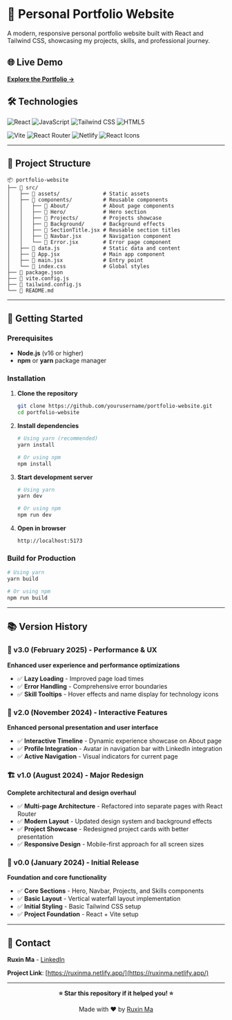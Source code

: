 # 🚀 Personal Portfolio Website

A modern, responsive personal portfolio website built with React and Tailwind CSS, showcasing my projects, skills, and professional journey.

## 🌐 Live Demo
**[Explore the Portfolio →](https://ruxinma.netlify.app/)**


## 🛠️ Technologies
![React](https://img.shields.io/badge/React-20232A?style=for-the-badge&logo=react&logoColor=61DAFB)
![JavaScript](https://img.shields.io/badge/JavaScript-F7DF1E?style=for-the-badge&logo=javascript&logoColor=black)
![Tailwind CSS](https://img.shields.io/badge/Tailwind_CSS-38B2AC?style=for-the-badge&logo=tailwind-css&logoColor=white)
![HTML5](https://img.shields.io/badge/HTML5-E34F26?style=for-the-badge&logo=html5&logoColor=white)


![Vite](https://img.shields.io/badge/Vite-B73BFE?style=for-the-badge&logo=vite&logoColor=FFD62E)
![React Router](https://img.shields.io/badge/React_Router-CA4245?style=for-the-badge&logo=react-router&logoColor=white)
![Netlify](https://img.shields.io/badge/Netlify-00C7B7?style=for-the-badge&logo=netlify&logoColor=white)
![React Icons](https://img.shields.io/badge/React_Icons-61DAFB?style=for-the-badge&logo=react&logoColor=black)

---

## 📁 Project Structure

```
📦 portfolio-website
├── 📂 src/
│   ├── 📂 assets/              # Static assets
│   ├── 📂 components/          # Reusable components
│   │   ├── 📂 About/           # About page components
│   │   ├── 📂 Hero/            # Hero section
│   │   ├── 📂 Projects/        # Projects showcase
│   │   ├── 📂 Background/      # Background effects
│   │   ├── 📄 SectionTitle.jsx # Reusable section titles
│   │   ├── 📄 Navbar.jsx       # Navigation component
│   │   └── 📄 Error.jsx        # Error page component
│   ├── 📄 data.js              # Static data and content
│   ├── 📄 App.jsx              # Main app component
│   ├── 📄 main.jsx             # Entry point
│   └── 📄 index.css            # Global styles
├── 📄 package.json
├── 📄 vite.config.js
├── 📄 tailwind.config.js
└── 📄 README.md
```

---

## 🚀 Getting Started

### Prerequisites
- **Node.js** (v16 or higher)
- **npm** or **yarn** package manager

### Installation

1. **Clone the repository**
   ```bash
   git clone https://github.com/yourusername/portfolio-website.git
   cd portfolio-website
   ```

2. **Install dependencies**
   ```bash
   # Using yarn (recommended)
   yarn install
   
   # Or using npm
   npm install
   ```

3. **Start development server**
   ```bash
   # Using yarn
   yarn dev
   
   # Or using npm
   npm run dev
   ```

4. **Open in browser**
   ```
   http://localhost:5173
   ```

### Build for Production
```bash
# Using yarn
yarn build

# Or using npm
npm run build
```

---

## 📚 Version History

### 🎯 v3.0 (February 2025) - Performance & UX
**Enhanced user experience and performance optimizations**
- ✅ **Lazy Loading** - Improved page load times
- ✅ **Error Handling** - Comprehensive error boundaries
- ✅ **Skill Tooltips** - Hover effects and name display for technology icons

### 🎨 v2.0 (November 2024) - Interactive Features
**Enhanced personal presentation and user interface**
- ✅ **Interactive Timeline** - Dynamic experience showcase on About page
- ✅ **Profile Integration** - Avatar in navigation bar with LinkedIn integration
- ✅ **Active Navigation** - Visual indicators for current page

### 🏗️ v1.0 (August 2024) - Major Redesign
**Complete architectural and design overhaul**
- ✅ **Multi-page Architecture** - Refactored into separate pages with React Router
- ✅ **Modern Layout** - Updated design system and background effects
- ✅ **Project Showcase** - Redesigned project cards with better presentation
- ✅ **Responsive Design** - Mobile-first approach for all screen sizes

### 🌱 v0.0 (January 2024) - Initial Release
**Foundation and core functionality**
- ✅ **Core Sections** - Hero, Navbar, Projects, and Skills components
- ✅ **Basic Layout** - Vertical waterfall layout implementation
- ✅ **Initial Styling** - Basic Tailwind CSS setup
- ✅ **Project Foundation** - React + Vite setup

---

## 📧 Contact

**Ruxin Ma** - [LinkedIn](https://www.linkedin.com/in/ruxin-ma/)

**Project Link**: [https://ruxinma.netlify.app/](https://ruxinma.netlify.app/)

---

<div align="center">

**⭐ Star this repository if it helped you! ⭐**

Made with ❤️ by [Ruxin Ma](https://github.com/yourusername)

</div>